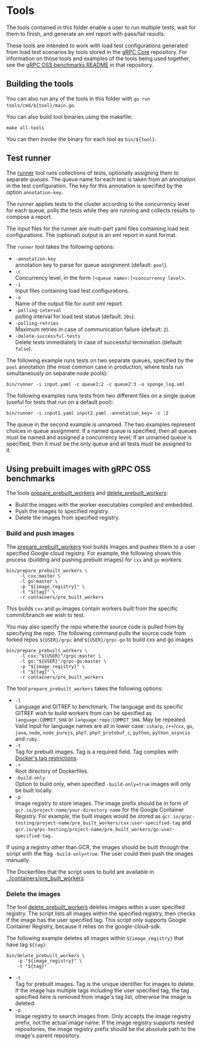 # Tools

The tools contained in this folder enable a user to run multiple tests, wait for
them to finish, and generate an xml report with pass/fail results.

These tools are intended to work with load test configurations generated from
load test scenarios by tools stored in the [gRPC Core][grpccore] repository. For
information on those tools and examples of the tools being used together, see
the
[gRPC OSS benchmarks README](https://github.com/grpc/grpc/blob/master/tools/run_tests/performance/README.md#grpc-oss-benchmarks)
in that repository.

[grpccore]: https://github.com/grpc/grpc

## Building the tools

You can also run any of the tools in this folder with
`go run tools/cmd/${tool}/main.go`.

You can also build tool binaries using the makefile:

```shell
make all-tools
```

You can then invoke the binary for each tool as `bin/${tool}`.

## Test runner

The [runner](cmd/runner/main.go) tool runs collections of tests, optionally
assigning them to separate _queues_. The queue name for each test is taken from
an annotation in the test configuration. The key for this annotation is
specified by the option `annotation-key`.

The runner applies tests to the cluster according to the concurrency level for
each queue, polls the tests while they are running and collects results to
compose a report.

The input files for the runner are multi-part yaml files containing load test
configurations. The (optional) output is an xml report in xunit format.

The `runner` tool takes the following options:

- `-annotation-key`<br> annotation key to parse for queue assignment (default:
  `pool`).
- `-c`<br> Concurrency level, in the form `[<queue name>:]<concurrency level>`.
- `-i`<br> Input files containing load test configurations.
- `-o`<br> Name of the output file for xunit xml report.
- `-polling-interval`<br> polling interval for load test status (default:
  `20s`).
- `-polling-retries`<br> Maximum retries in case of communication failure
  (default: `2`).
- `-delete-successful-tests`<br> Delete tests immediately in case of successful
  termination (default: `false`).

The following example runs tests on two separate queues, specified by the `pool`
annotation (the most common case in production, where tests run simultaneously
on separate node pools):

```shell
bin/runner -i input.yaml -c queue1:2 -c queue2:3 -o sponge_log.xml
```

The following examples runs tests from two different files on a single queue
(useful for tests that run on a default pool):

```shell
bin/runner -i input1.yaml input2.yaml -annotation_key= -c :2
```

The queue in the second example is unnamed. The two examples represent choices
in queue assignment: If a named queue is specified, then all queues must be
named and assigned a concurrency level; If an unnamed queue is specified, then
it must be the only queue and all tests must be assigned to it.

## Using prebuilt images with gRPC OSS benchmarks

The tools [prepare_prebuilt_workers](cmd/prepare_prebuilt_workers/main.go) and
[delete_prebuilt_workers](cmd/delete_prebuilt_workers/main.go):

- Build the images with the worker executables compiled and embedded.
- Push the images to specified registry.
- Delete the images from specified registry.

### Build and push images

The [prepare_prebuilt_workers](cmd/prepare_prebuilt_workers/main.go) tool builds
images and pushes them to a user specified Google cloud registry. For example,
the following shows this process (building and pushing prebuilt images) for
`cxx` and `go` workers:

```shell
bin/prepare_prebuilt_workers \
     -l cxx:master \
     -l go:master \
     -p "${image_registry}" \
     -t "${tag}" \
     -r containers/pre_built_workers
```

This builds `cxx` and `go` images contain workers built from the specific
commit/branch we wish to test.

You may also specify the repo where the source code is pulled from by specifying
the repo. The following command pulls the source code from forked repos
`${USER}/grpc` and `${USER}/grpc-go` to build cxx and go images

```shell
bin/prepare_prebuilt_workers \
     -l cxx:"${USER}"/grpc:master \
     -l go:"${USER}"/grpc-go:master \
     -p "${image_registry}" \
     -t "${tag}" \
     -r containers/pre_built_workers
```

The tool `prepare_prebuilt_workers` takes the following options:

- `-l`<br> Language and GITREF to benchmark. The language and its specific
  GITREF wish to build workers from can be specified as `language:COMMIT_SHA` or
  `language:repo:COMMIT_SHA`.
  May be repeated. Valid input for language names are all in lower case:
  `csharp`, `c++`/`cxx`, `go`, `java`, `node`, `node_purejs`, `php7`.
  `php7_protobuf_c`, `python`, `python_asyncio` and `ruby`.
- `-t`<br> Tag for prebuilt images. Tag is a required field. Tag complies with
  [Docker's tag restrictions](https://docs.docker.com/engine/reference/commandline/tag/#extended-description).
- `-r`<br> Root directory of Dockerfiles.
- `-build-only`<br> Option to build only, when specified `-build-only=true`
  images will only be built locally.
- `-p`<br> Image registry to store images. The image prefix should be in form of
  `gcr.io/project-name/your-directory-name` for the Google Container Registry.
  For example, the built images would be stored as
  `gcr.io/grpc-testing/project-name/pre_built_workers/cxx:user-specified-tag`
  and `gcr.io/grpc-testing/project-name/pre_built_workers/go:user-specified-tag`
  .

If using a registry other than GCR, the images should be built through the
script with the flag `-build-only=true`. The user could then push the images
manually.

The Dockerfiles that the script uses to build are available in
[../containers/pre_built_workers](../containers/pre_built_workers).

### Delete the images

The tool [delete_prebuilt_workers](cmd/delete_prebuilt_workers/main.go) deletes
images within a user specified registry. The script lists all images within the
specified registry, then checks if the image has the user specified tag. This
script only supports Google Container Registry, because it relies on the
google-cloud-sdk.

The following example deletes all images within `${image_registry}` that have
tag `${tag}`:

```shell
bin/delete_prebuilt_workers \
    -p "${image_registry}" \
    -t "${tag}"
```

- `-t`<br> Tag for prebuilt images. Tag is the unique identifier for images to
  delete. If the image has multiple tags including the user specified tag, the
  tag specified here is removed from image's tag list, otherwise the image is
  deleted.
- `-p`<br> Image registry to search images from. Only accepts the image registry
  prefix, not the actual image name. If the image registry supports nested
  repositories, the image registry prefix should be the absolute path to the
  image's parent repository.
